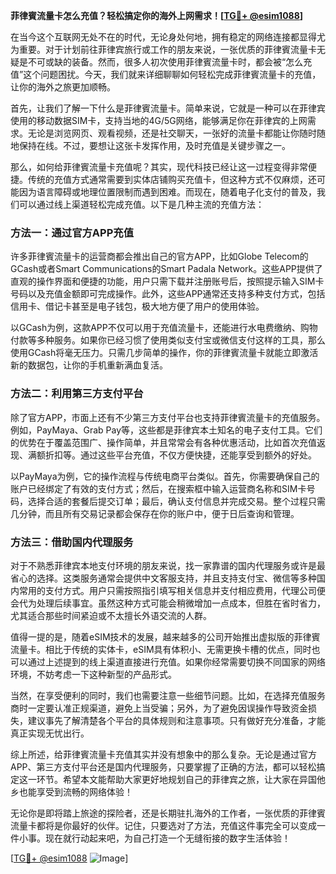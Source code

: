 **菲律賓流量卡怎么充值？轻松搞定你的海外上网需求！[[TG💪+ @esim1088](https://t.me/s/esim1088)]**

在当今这个互联网无处不在的时代，无论身处何地，拥有稳定的网络连接都显得尤为重要。对于计划前往菲律宾旅行或工作的朋友来说，一张优质的菲律賓流量卡无疑是不可或缺的装备。然而，很多人初次使用菲律賓流量卡时，都会被“怎么充值”这个问题困扰。今天，我们就来详细聊聊如何轻松完成菲律賓流量卡的充值，让你的海外之旅更加顺畅。

首先，让我们了解一下什么是菲律賓流量卡。简单来说，它就是一种可以在菲律宾使用的移动数据SIM卡，支持当地的4G/5G网络，能够满足你在菲律宾的上网需求。无论是浏览网页、观看视频，还是社交聊天，一张好的流量卡都能让你随时随地保持在线。不过，要想让这张卡发挥作用，及时充值是关键步骤之一。

那么，如何给菲律賓流量卡充值呢？其实，现代科技已经让这一过程变得非常便捷。传统的充值方式通常需要到实体店铺购买充值卡，但这种方式不仅麻烦，还可能因为语言障碍或地理位置限制而遇到困难。而现在，随着电子化支付的普及，我们可以通过线上渠道轻松完成充值。以下是几种主流的充值方法：

### 方法一：通过官方APP充值

许多菲律賓流量卡的运营商都会推出自己的官方APP，比如Globe Telecom的GCash或者Smart Communications的Smart Padala Network。这些APP提供了直观的操作界面和便捷的功能，用户只需下载并注册账号后，按照提示输入SIM卡号码以及充值金额即可完成操作。此外，这些APP通常还支持多种支付方式，包括信用卡、借记卡甚至是电子钱包，极大地方便了用户的使用体验。

以GCash为例，这款APP不仅可以用于充值流量卡，还能进行水电费缴纳、购物付款等多种服务。如果你已经习惯了使用类似支付宝或微信支付这样的工具，那么使用GCash将毫无压力。只需几步简单的操作，你的菲律賓流量卡就能立即激活新的数据包，让你的手机重新满血复活。

### 方法二：利用第三方支付平台

除了官方APP，市面上还有不少第三方支付平台也支持菲律賓流量卡的充值服务。例如，PayMaya、Grab Pay等，这些都是菲律宾本土知名的电子支付工具。它们的优势在于覆盖范围广、操作简单，并且常常会有各种优惠活动，比如首次充值返现、满额折扣等。通过这些平台充值，不仅方便快捷，还能享受到额外的好处。

以PayMaya为例，它的操作流程与传统电商平台类似。首先，你需要确保自己的账户已经绑定了有效的支付方式；然后，在搜索框中输入运营商名称和SIM卡号码，选择合适的套餐后提交订单；最后，确认支付信息并完成交易。整个过程只需几分钟，而且所有交易记录都会保存在你的账户中，便于日后查询和管理。

### 方法三：借助国内代理服务

对于不熟悉菲律宾本地支付环境的朋友来说，找一家靠谱的国内代理服务或许是最省心的选择。这类服务通常会提供中文客服支持，并且支持支付宝、微信等多种国内常用的支付方式。用户只需按照指引填写相关信息并支付相应费用，代理公司便会代为处理后续事宜。虽然这种方式可能会稍微增加一点成本，但胜在省时省力，尤其适合那些时间紧迫或不太擅长外语交流的人群。

值得一提的是，随着eSIM技术的发展，越来越多的公司开始推出虚拟版的菲律賓流量卡。相比于传统的实体卡，eSIM具有体积小、无需更换卡槽的优点，同时也可以通过上述提到的线上渠道直接进行充值。如果你经常需要切换不同国家的网络环境，不妨考虑一下这种新型的产品形式。

当然，在享受便利的同时，我们也需要注意一些细节问题。比如，在选择充值服务商时一定要认准正规渠道，避免上当受骗；另外，为了避免因误操作导致资金损失，建议事先了解清楚各个平台的具体规则和注意事项。只有做好充分准备，才能真正实现无忧出行。

综上所述，给菲律賓流量卡充值其实并没有想象中的那么复杂。无论是通过官方APP、第三方支付平台还是国内代理服务，只要掌握了正确的方法，都可以轻松搞定这一环节。希望本文能帮助大家更好地规划自己的菲律宾之旅，让大家在异国他乡也能享受到流畅的网络体验！

无论你是即将踏上旅途的探险者，还是长期驻扎海外的工作者，一张优质的菲律賓流量卡都将是你最好的伙伴。记住，只要选对了方法，充值这件事完全可以变成一件小事。现在就行动起来吧，为自己打造一个无缝衔接的数字生活体验！

[[TG💪+ @esim1088](https://t.me/s/esim1088) ![Image](https://i.postimg.cc/4NQfJmqS/Snipaste-2025-05-13-00-14-12.png)]